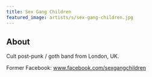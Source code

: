 ```yaml
---
title: Sex Gang Children
featured_image: artists/s/sex-gang-children.jpg
---
```

## About

Cult post-punk / goth band from London, UK.

Former Facebook: www.facebook.com/sexgangchildren

